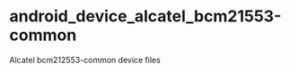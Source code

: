 android_device_alcatel_bcm21553-common
======================================

Alcatel bcm212553-common device files
